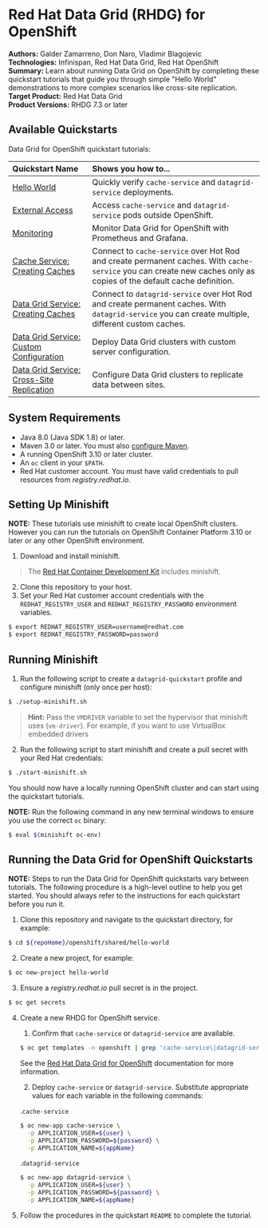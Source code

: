 Red Hat Data Grid (RHDG) for OpenShift
======================================
**Authors:** Galder Zamarreno, Don Naro, Vladimir Blagojevic  
**Technologies:** Infinispan, Red Hat Data Grid, Red Hat OpenShift  
**Summary:** Learn about running Data Grid on OpenShift by completing these quickstart tutorials that guide you through simple "Hello World" demonstrations to more complex scenarios like cross-site replication.  
**Target Product:** Red Hat Data Grid  
**Product Versions:** RHDG 7.3 or later

Available Quickstarts
---------------------
Data Grid for OpenShift quickstart tutorials:

| **Quickstart Name** | **Shows you how to...** |
|:-----------|:-----------|
| [Hello World](shared/hello-world/README.md) | Quickly verify `cache-service` and `datagrid-service` deployments. |
| [External Access](shared/external-access/README.md) | Access `cache-service` and `datagrid-service` pods outside OpenShift. |
| [Monitoring](shared/prometheus-monitoring/README.md) | Monitor Data Grid for OpenShift with Prometheus and Grafana. |
| [Cache Service: Creating Caches](cache-service/create-cache/README.md) | Connect to `cache-service` over Hot Rod and create permanent caches. With `cache-service` you can create new caches only as copies of the default cache definition. |
| [Data Grid Service: Creating Caches](datagrid-service/create-cache/README.md) | Connect to `datagrid-service` over Hot Rod and create permanent caches. With `datagrid-service` you can create multiple, different custom caches. |
| [Data Grid Service: Custom Configuration](datagrid-service/user-config/README.md) | Deploy Data Grid clusters with custom server configuration. |
| [Data Grid Service: Cross-Site Replication](datagrid-service/xsite/README.md) | Configure Data Grid clusters to replicate data between sites. |

System Requirements
-------------------
* Java 8.0 (Java SDK 1.8) or later.
* Maven 3.0 or later. You must also [configure Maven](https://github.com/jboss-developer/jboss-developer-shared-resources/blob/master/guides/CONFIGURE_MAVEN.md#configure-maven-to-build-and-deploy-the-quickstarts).
* A running OpenShift 3.10 or later cluster.
* An `oc` client in your `$PATH`.
* Red Hat customer account. You must have valid credentials to pull resources from _registry.redhat.io_.

Setting Up Minishift
--------------------
**NOTE:** These tutorials use minishift to create local OpenShift clusters. However you can run the tutorials on OpenShift Container Platform 3.10 or later or any other OpenShift environment.

1. Download and install minishift.  
>The [Red Hat Container Development Kit](https://developers.redhat.com/products/cdk/overview/) includes minishift.

2. Clone this repository to your host.
3. Set your Red Hat customer account credentials with the `REDHAT_REGISTRY_USER` and `REDHAT_REGISTRY_PASSWORD` environment variables.
```bash
$ export REDHAT_REGISTRY_USER=username@redhat.com
$ export REDHAT_REGISTRY_PASSWORD=password
```

Running Minishift
-----------------
1. Run the following script to create a `datagrid-quickstart` profile and configure minishift (only once per host):
```bash
$ ./setup-minishift.sh
```
> **Hint:** Pass the `VMDRIVER` variable to set the hypervisor that minishift uses (`vm-driver`). For example, if you want to use VirtualBox embedded drivers

2. Run the following script to start minishift and create a pull secret with your Red Hat credentials:
```bash
$ ./start-minishift.sh
```
  You should now have a locally running OpenShift cluster and can start using the quickstart tutorials.

  **NOTE:** Run the following command in any new terminal windows to ensure you use the correct `oc` binary:
  ```bash
  $ eval $(minishift oc-env)
  ```

Running the Data Grid for OpenShift Quickstarts
-----------------------------------------------
**NOTE:** Steps to run the Data Grid for OpenShift quickstarts vary between tutorials. The following procedure is a high-level outline to help you get started. You should always refer to the instructions for each quickstart before you run it.

1. Clone this repository and navigate to the quickstart directory, for example:
```bash
$ cd ${repoHome}/openshift/shared/hello-world
```

2. Create a new project, for example:
```bash
$ oc new-project hello-world
```

3. Ensure a _registry.redhat.io_ pull secret is in the project.
```bash
$ oc get secrets
```

4. Create a new RHDG for OpenShift service.

   1. Confirm that `cache-service` or `datagrid-service` are available.
   ```bash
   $ oc get templates -n openshift | grep 'cache-service\|datagrid-service'
   ```

    See the [Red Hat Data Grid for OpenShift](https://access.redhat.com/documentation/en-us/red_hat_data_grid/7.3/html-single/data_grid_for_openshift/) documentation for more information.

   2. Deploy `cache-service` or `datagrid-service`. Substitute appropriate values for each variable in the following commands:

   .`cache-service`
   ```bash
   $ oc new-app cache-service \
     -p APPLICATION_USER=${user} \
     -p APPLICATION_PASSWORD=${password} \
     -p APPLICATION_NAME=${appName}
   ```

   .`datagrid-service`
   ```bash
   $ oc new-app datagrid-service \
     -p APPLICATION_USER=${user} \
     -p APPLICATION_PASSWORD=${password} \
     -p APPLICATION_NAME=${appName}
   ```

5. Follow the procedures in the quickstart `README` to complete the tutorial.
